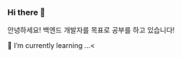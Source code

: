 ### Hi there 👋
안녕하세요! 백엔드 개발자를 목표로 공부를 하고 있습니다!

🌱 I’m currently learning ...<





<!--
**Ahnseojun/Ahnseojun** is a ✨ _special_ ✨ repository because its `README.md` (this file) appears on your GitHub profile.

Here are some ideas to get you started:

📜📃📩🎯💻

- 🔭 I’m currently working on ...
- 🌱 I’m currently learning ...
- 👯 I’m looking to collaborate on ...
- 🤔 I’m looking for help with ...
- 💬 Ask me about ...
- 📫 How to reach me: ...
- 😄 Pronouns: ...
- ⚡ Fun fact: ...
-->
